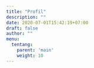 ```yaml
---
title: "Profil"
description: ""
date: 2020-07-01T15:42:19+07:00
draft: false
author: ""
menu:
  tentang:
    parent: 'main'
    weight: 10
---
```


